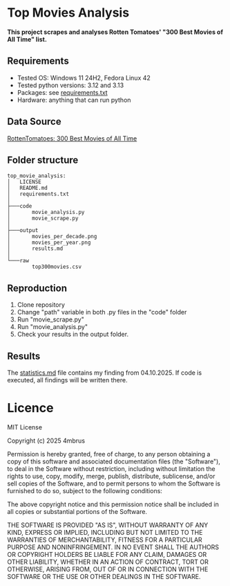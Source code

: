 # Top Movies Analysis

**This project scrapes and analyses Rotten Tomatoes' "300 Best Movies of All Time" list.**

## Requirements
- Tested OS: Windows 11 24H2, Fedora Linux 42
- Tested python versions: 3.12 and 3.13
- Packages: see [requirements.txt](requirements.txt)
- Hardware: anything that can run python

## Data Source
[RottenTomatoes: 300 Best Movies of All Time](https://editorial.rottentomatoes.com/guide/best-movies-of-all-time)

## Folder structure

~~~
top_movie_analysis:
│   LICENSE
│   README.md
│   requirements.txt
│
├───code
│       movie_analysis.py
│       movie_scrape.py
│
├───output
│       movies_per_decade.png
│       movies_per_year.png
│       results.md
│
└───raw
        top300movies.csv
~~~

## Reproduction
1. Clone repository
2. Change "path" variable in both .py files in the "code" folder
3. Run "movie_scrape.py"
4. Run "movie_analysis.py"
5. Check your results in the output folder.

## Results

The [statistics.md](/output/results.md) file contains my finding from 04.10.2025. If code is executed, all findings will be written there.

# Licence

MIT License

Copyright (c) 2025 4mbrus

Permission is hereby granted, free of charge, to any person obtaining a copy
of this software and associated documentation files (the "Software"), to deal
in the Software without restriction, including without limitation the rights
to use, copy, modify, merge, publish, distribute, sublicense, and/or sell
copies of the Software, and to permit persons to whom the Software is
furnished to do so, subject to the following conditions:

The above copyright notice and this permission notice shall be included in all
copies or substantial portions of the Software.

THE SOFTWARE IS PROVIDED "AS IS", WITHOUT WARRANTY OF ANY KIND, EXPRESS OR
IMPLIED, INCLUDING BUT NOT LIMITED TO THE WARRANTIES OF MERCHANTABILITY,
FITNESS FOR A PARTICULAR PURPOSE AND NONINFRINGEMENT. IN NO EVENT SHALL THE
AUTHORS OR COPYRIGHT HOLDERS BE LIABLE FOR ANY CLAIM, DAMAGES OR OTHER
LIABILITY, WHETHER IN AN ACTION OF CONTRACT, TORT OR OTHERWISE, ARISING FROM,
OUT OF OR IN CONNECTION WITH THE SOFTWARE OR THE USE OR OTHER DEALINGS IN THE
SOFTWARE.